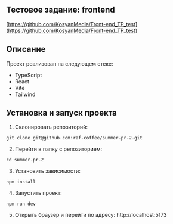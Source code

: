 ## Тестовое задание: frontend

[https://github.com/KosyanMedia/Front-end_TP_test](https://github.com/KosyanMedia/Front-end_TP_test)

## Описание

Проект реализован на следующем стеке:

- TypeScript
- React
- Vite
- Tailwind

## Установка и запуск проекта

1. Склонировать репозиторий:

```
git clone git@github.com:raf-coffee/summer-pr-2.git
```

2. Перейти в папку с репозиторием:

```
cd summer-pr-2
```

3. Установить зависимости:

```
npm install
```

4. Запустить проект:

```
npm run dev
```

5. Открыть браузер и перейти по адресу: http://localhost:5173
